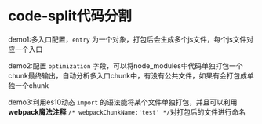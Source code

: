 # code-split代码分割

demo1:多入口配置，`entry` 为一个对象，打包后会生成多个js文件，每个js文件对应一个入口

demo2:配置 `optimization` 字段，可以将node_modules中代码单独打包一个chunk最终输出，自动分析多入口chunk中，有没有公共文件，如果有会打包成单独一个chunk

demo3:利用es10动态 `import` 的语法能将某个文件单独打包，并且可以利用**webpack魔法注释** `/* webpackChunkName:'test' */`对打包后的文件进行命名


